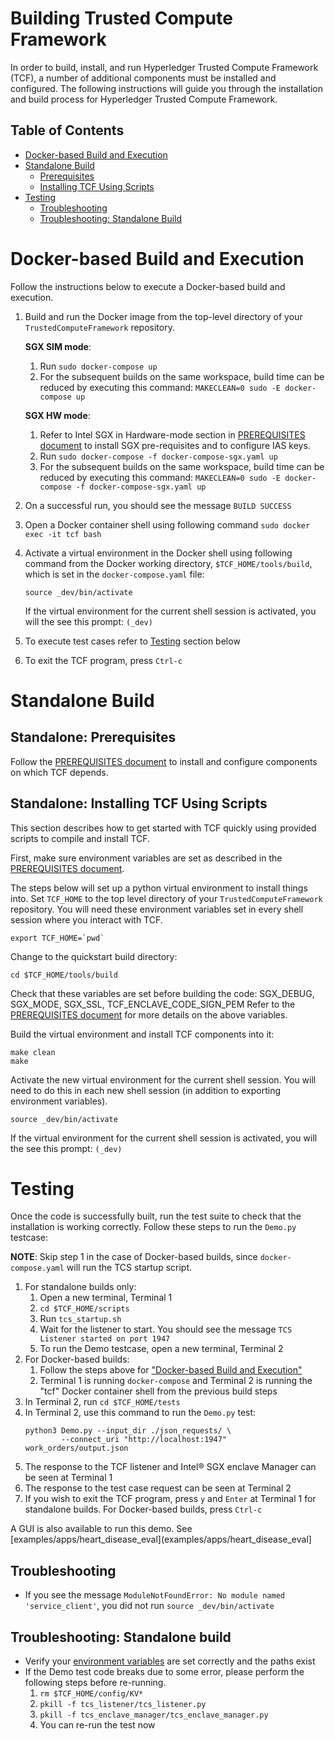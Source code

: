 <!--
Licensed under Creative Commons Attribution 4.0 International License
https://creativecommons.org/licenses/by/4.0/
-->
# Building Trusted Compute Framework

In order to build, install, and run Hyperledger Trusted Compute Framework
(TCF), a number of additional components must be installed and configured.
The following instructions will guide you through the installation and build
process for Hyperledger Trusted Compute Framework.

## Table of Contents

- [Docker-based Build and Execution](#dockerbuild)
- [Standalone Build](#standalonebuild)
    - [Prerequisites](#prerequisites)
    - [Installing TCF Using Scripts](#installtcf)
- [Testing](#testing)
    - [Troubleshooting](#troubleshooting)
    - [Troubleshooting: Standalone Build](#troubleshootingstandalone)

# <a name="dockerbuild"></a>Docker-based Build and Execution
Follow the instructions below to execute a Docker-based build and execution.
1. Build and run the Docker image from the top-level directory of your
   `TrustedComputeFramework` repository.

   **SGX SIM mode**:
   1. Run `sudo docker-compose up`
   2. For the subsequent builds on the same workspace, build time can be
      reduced by executing this command:
      `MAKECLEAN=0 sudo -E docker-compose up`

   **SGX HW mode**:
   1. Refer to Intel SGX in Hardware-mode section in
      [PREREQUISITES document](PREREQUISITES.md) to install SGX pre-requisites
      and to configure IAS keys.
   2. Run `sudo docker-compose -f docker-compose-sgx.yaml up`
   3. For the subsequent builds on the same workspace, build time can be
      reduced by executing this command:
      `MAKECLEAN=0 sudo -E docker-compose -f docker-compose-sgx.yaml up`
2. On a successful run, you should see the message `BUILD SUCCESS`
3. Open a Docker container shell using following command
   `sudo docker exec -it tcf bash`
4. Activate a virtual environment in the Docker shell using following command
   from the Docker working directory, `$TCF_HOME/tools/build`,
   which is set in the `docker-compose.yaml` file:
   ```
   source _dev/bin/activate
   ```
   If the virtual environment for the current shell session is activated,
   you will the see this prompt: `(_dev)`
5. To execute test cases refer to [Testing](#testing) section below
6. To exit the TCF program, press `Ctrl-c`

# <a name="standalonebuild"></a>Standalone Build
## <a name="prerequisites"></a>Standalone: Prerequisites
Follow the [PREREQUISITES document](PREREQUISITES.md) to install and configure
components on which TCF depends.

## <a name="installtcf"></a>Standalone: Installing TCF Using Scripts
This section describes how to get started with TCF quickly using provided
scripts to compile and install TCF.

First, make sure environment variables are set as described in the
[PREREQUISITES document](PREREQUISITES.md).

The steps below will set up a python virtual environment to install things
into. Set `TCF_HOME` to the top level directory of your
`TrustedComputeFramework` repository.
You will need these environment variables set in every shell session
where you interact with TCF.
```
export TCF_HOME=`pwd`
```

Change to the quickstart build directory:
```
cd $TCF_HOME/tools/build
```

Check that these variables are set before building the code:
SGX_DEBUG, SGX_MODE, SGX_SSL, TCF_ENCLAVE_CODE_SIGN_PEM
Refer to the [PREREQUISITES document](PREREQUISITES.md)
for more details on the above variables.

Build the virtual environment and install TCF components into it:
```
make clean
make
```

Activate the new virtual environment for the current shell session. You will
need to do this in each new shell session (in addition to exporting environment
variables).
```
source _dev/bin/activate
```
If the virtual environment for the current shell session is activated,
you will the see this prompt: `(_dev)`

# <a name="testing"></a>Testing

Once the code is successfully built, run the test suite to check that the
installation is working correctly.
Follow these steps to run the `Demo.py` testcase:

**NOTE**: Skip step 1 in the case of Docker-based builds, since
`docker-compose.yaml` will run the TCS startup script.

1. For standalone builds only:
   1. Open a new terminal, Terminal 1
   2. `cd $TCF_HOME/scripts`
   3. Run `tcs_startup.sh`
   4. Wait for the listener to start. You should see the message
      `TCS Listener started on port 1947`
   5. To run the Demo testcase, open a new terminal, Terminal 2
2. For Docker-based builds:
   1. Follow the steps above for ["Docker-based Build and Execution"](#dockerbuild)
   2. Terminal 1 is running `docker-compose` and Terminal 2 is running the
      "tcf" Docker container shell from the previous build steps
3. In Terminal 2, run `cd $TCF_HOME/tests`
4. In Terminal 2, use this command to run the `Demo.py` test:
   ```
   python3 Demo.py --input_dir ./json_requests/ \
           --connect_uri "http://localhost:1947" work_orders/output.json
   ```
5. The response to the TCF listener and Intel&reg; SGX enclave Manager can be
   seen at Terminal 1
6. The response to the test case request can be seen at Terminal 2
7. If you wish to exit the TCF program, press `y` and `Enter` at Terminal 1
   for standalone builds.
   For Docker-based builds, press `Ctrl-c`

A GUI is also available to run this demo.
See [examples/apps/heart_disease_eval](examples/apps/heart_disease_eval]

## <a name="troubleshooting"></a>Troubleshooting
- If you see the message
  `ModuleNotFoundError: No module named 'service_client'`, you did not run
  `source _dev/bin/activate`

## <a name="troubleshootingstandalone"></a>Troubleshooting: Standalone build
- Verify your [environment variables](PREREQUISITES.md#environment) are set correctly and the paths exist
- If the Demo test code breaks due to some error, please perform the following steps
before re-running.
  1. `rm $TCF_HOME/config/KV* `
  2. `pkill -f tcs_listener/tcs_listener.py`
  3. `pkill -f tcs_enclave_manager/tcs_enclave_manager.py`
  4. You can re-run the test now

